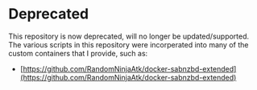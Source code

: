 # Deprecated

This repository is now deprecated, will no longer be updated/supported. The various scripts in this repository were incorperated into many of the custom containers that I provide, such as:
* [https://github.com/RandomNinjaAtk/docker-sabnzbd-extended](https://github.com/RandomNinjaAtk/docker-sabnzbd-extended)
